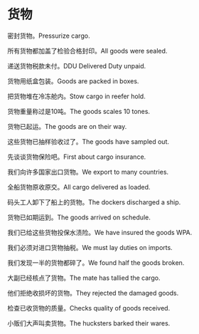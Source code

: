 # 货物

<p><span class="chinese">密封货物。</span><span class="english">Pressurize cargo.</span></p>

<p><span class="chinese">所有货物都加盖了检验合格封印。</span><span class="english">All goods were sealed.</span></p>

<p><span class="chinese">递送货物税款未付。</span><span class="english">DDU Delivered Duty unpaid.</span></p>

<p><span class="chinese">货物用纸盒包装。</span><span class="english">Goods are packed in boxes.</span></p>

<p><span class="chinese">把货物堆在冷冻舱内。</span><span class="english">Stow cargo in reefer hold.</span></p>

<p><span class="chinese">货物重量称过是10吨。</span><span class="english">The goods scales 10 tones.</span></p>

<p><span class="chinese">货物已起运。</span><span class="english">The goods are on their way.</span></p>

<p><span class="chinese">这些货物已抽样验收过了。</span><span class="english">The goods have sampled out.</span></p>

<p><span class="chinese">先谈谈货物保险吧。</span><span class="english">First about cargo insurance.</span></p>

<p><span class="chinese">我们向许多国家出口货物。</span><span class="english">We export to many countries.</span></p>

<p><span class="chinese">全船货物原收原交。</span><span class="english">All cargo delivered as loaded.</span></p>

<p><span class="chinese">码头工人卸下了船上的货物。</span><span class="english">The dockers discharged a ship.</span></p>

<p><span class="chinese">货物已如期运到。</span><span class="english">The goods arrived on schedule.</span></p>

<p><span class="chinese">我们已给这些货物投保水渍险。</span><span class="english">We have insured the goods WPA.</span></p>

<p><span class="chinese">我们必须对进口货物抽税。</span><span class="english">We must lay duties on imports.</span></p>

<p><span class="chinese">我们发现一半的货物都碎了。</span><span class="english">We found half the goods broken.</span></p>

<p><span class="chinese">大副已经核点了货物。</span><span class="english">The mate has  tallied the cargo.</span></p>

<p><span class="chinese">他们拒绝收损坏的货物。</span><span class="english">They rejected the damaged goods.</span></p>

<p><span class="chinese">检查已收货物的质量。</span><span class="english">Checks quality of goods received.</span></p>

<p><span class="chinese">小贩们大声叫卖货物。</span><span class="english">The hucksters barked their wares.</span></p>

